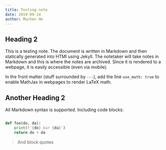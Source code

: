 ```yaml
---
title: Testing note
date: 2019-09-14
author: Muchen He
---
```


## Heading 2

This is a testing note. The document is written in Markdown and then statically generated into HTMl using Jekyll. The notetaker will take notes in Markdown and this is where the notes are archived. Since it is rendered to a webpage, it is easily accessible (even via mobile).

In the front matter (stuff surrounded by `---`), add the line `use_math: true` to enable MathJax in webpages to render LaTeX math.

## Another Heading 2

All Markdown syntax is supported. Including code blocks:

```python

def foo(do, da):
    print(f'{do} bar {da}')
    return do + da
```

> And block quotes